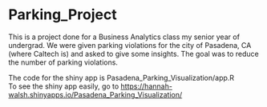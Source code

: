 # Parking_Project
This is a project done for a Business Analytics class my senior year of undergrad.
We were given parking violations for the city of Pasadena, CA (where Caltech is) and asked to give some insights.
The goal was to reduce the number of parking violations.

The code for the shiny app is Pasadena_Parking_Visualization/app.R  
To see the shiny app easily, go to https://hannah-walsh.shinyapps.io/Pasadena_Parking_Visualization/
